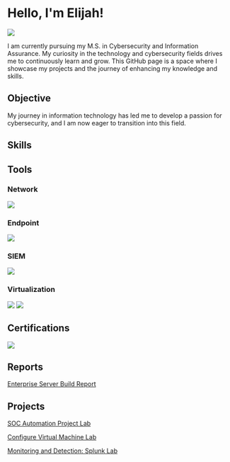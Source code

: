 # Hello, I'm Elijah!
<a href="https://www.linkedin.com/in/elijah-mcintyre-2345abc/" target="_blank">
    <img src="https://img.shields.io/badge/-LinkedIn-0072b1?&style=for-the-badge&logo=linkedin&logoColor=white" />
</a>



I am currently pursuing my M.S. in Cybersecurity and Information Assurance. My curiosity in the technology and cybersecurity fields
drives me to continuously learn and grow. This GitHub page is a space where I showcase my projects and the journey of enhancing my knowledge and skills.

## Objective


My journey in information technology has led me to develop a passion for cybersecurity, and I am now eager to transition into this field.

## Skills


## Tools


### Network
<img src="https://img.shields.io/badge/-SolarWinds-0078D7?&style=for-the-badge&logo=SolarWinds&logoColor=white" />


### Endpoint
<img src="https://img.shields.io/badge/-PowerShell-0078D7?&style=for-the-badge&logo=PowerShell&logoColor=white" />




### SIEM
<img src="https://img.shields.io/badge/-Splunk-000000?&style=for-the-badge&logo=Splunk&logoColor=white" />

### Virtualization
<img src="https://img.shields.io/badge/-vSphere-0078D7?&style=for-the-badge&logo=vmware&logoColor=white" /> <img src="https://img.shields.io/badge/-Azure_Portal-0078D7?&style=for-the-badge&logo=Microsoft%20Azure&logoColor=white" />




## Certifications
<img src="https://img.shields.io/badge/ISC2-Certified_in_Cybersecurity-00ADEF?style=for-the-badge&logo=ISC2&logoColor=white" />


## Reports
<a href="https://github.com/Emac-22/Server-Build-Report-Internship-2022-.git">Enterprise Server Build Report</a>

## Projects
<a href="https://github.com/Emac-22/SOC-Automation-Project">SOC Automation Project Lab</a>

<a href="https://github.com/Emac-22/Configure-Virtual-Machine-Lab.git">Configure Virtual Machine Lab</a>

<a href="https://github.com/Emac-22/Splunk-Monitoring-and-Detection.git">Monitoring and Detection: Splunk Lab</a>
